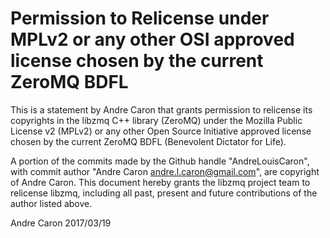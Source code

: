 # Permission to Relicense under MPLv2 or any other OSI approved license chosen by the current ZeroMQ BDFL

This is a statement by Andre Caron
that grants permission to relicense its copyrights in the libzmq C++
library (ZeroMQ) under the Mozilla Public License v2 (MPLv2) or any other 
Open Source Initiative approved license chosen by the current ZeroMQ 
BDFL (Benevolent Dictator for Life).

A portion of the commits made by the Github handle "AndreLouisCaron", with
commit author "Andre Caron <andre.l.caron@gmail.com>", are copyright of Andre Caron.
This document hereby grants the libzmq project team to relicense libzmq, 
including all past, present and future contributions of the author listed above.

Andre Caron
2017/03/19
